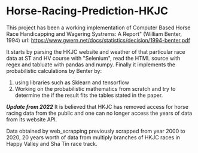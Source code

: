 # Horse-Racing-Prediction-HKJC

This project has been a working implementation of Computer Based Horse Race Handicapping and Wagering Systrems: A Report" (William Benter, 1994) url: https://www.gwern.net/docs/statistics/decision/1994-benter.pdf

It starts by parsing the HKJC website and weather of that particular race data at ST and HV course with "Selenium", read the HTML source with regex and tabluate with pandas and numpy. Finally it implements the probabilistic calculations by Benter by:

1. using libraries such as Sklearn and tensorflow
2. Working on the probabilistic mathematics from scratch
   and try to determine the if the result fits the tables stated in the paper.

**_Update from 2022_**
It is believed that HKJC has removed access for horse racing data from the public and one can no longer access the years of data from its website API.

Data obtained by web_scrapping previously scrapped from year 2000 to 2020, 20 years worth of data from multiply branches of HKJC races in Happy Valley and Sha Tin race track.
